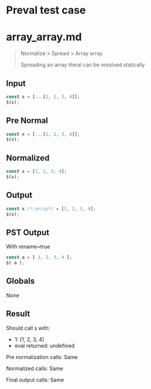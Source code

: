 # Preval test case

# array_array.md

> Normalize > Spread > Array array
>
> Spreading an array literal can be resolved statically

## Input

`````js filename=intro
const x = [...[1, 2, 3, 4]];
$(x);
`````

## Pre Normal


`````js filename=intro
const x = [...[1, 2, 3, 4]];
$(x);
`````

## Normalized


`````js filename=intro
const x = [1, 2, 3, 4];
$(x);
`````

## Output


`````js filename=intro
const x /*:array*/ = [1, 2, 3, 4];
$(x);
`````

## PST Output

With rename=true

`````js filename=intro
const a = [ 1, 2, 3, 4 ];
$( a );
`````

## Globals

None

## Result

Should call `$` with:
 - 1: [1, 2, 3, 4]
 - eval returned: undefined

Pre normalization calls: Same

Normalized calls: Same

Final output calls: Same
